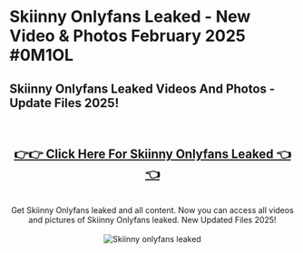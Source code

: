 # Skiinny Onlyfans Leaked - New Video & Photos February 2025 #0M1OL

<h2>Skiinny Onlyfans Leaked Videos And Photos - Update Files 2025!</h2>
<br>
<div align="center">
<h2><a href="https://links2leaks.com?utm_source=skiinny&utm_medium=git92" rel="nofollow">👉👉 Click Here For Skiinny Onlyfans Leaked 👈👈</a></h2>
<br>
Get Skiinny Onlyfans leaked and all content. Now you can access all videos and pictures of Skiinny Onlyfans leaked. New Updated Files 2025!
<br>
<br>
<a href="https://links2leaks.com?utm_source=skiinny&utm_medium=git92" rel="nofollow" data-target="animated-image.originalLink"><img src="https://i.ibb.co/Gkj2r4b/banner.png" alt="Skiinny onlyfans leaked" style="max-width: 100%; display: inline-block;" data-target="animated-image.originalImage"></a>
</div>
<br>
